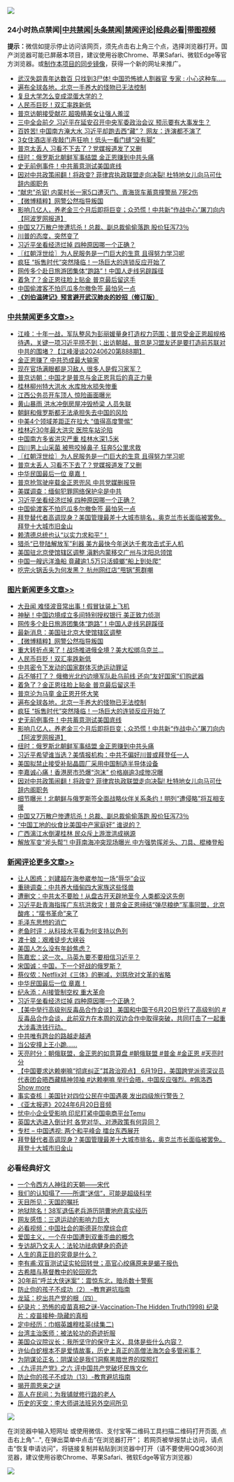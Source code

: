 ![](https://raw.githubusercontent.com/jsvpn/jsproxy/dev/64photo/fqnews-qr.jpg)

<div id="tt">
<h3>24小时热点禁闻|<a href="#%E4%B8%AD%E5%85%B1%E7%A6%81%E9%97%BB%E6%9B%B4%E5%A4%9A%E6%96%87%E7%AB%A0">中共禁闻</a>|<a href="#%E5%9B%BE%E7%89%87%E6%96%B0%E9%97%BB%E6%9B%B4%E5%A4%9A%E6%96%87%E7%AB%A0">头条禁闻</a>|<a href="#%E6%96%B0%E9%97%BB%E8%AF%84%E8%AE%BA%E6%9B%B4%E5%A4%9A%E6%96%87%E7%AB%A0">禁闻评论|<a href="#%E5%BF%85%E7%9C%8B%E7%BB%8F%E5%85%B8%E5%A5%BD%E6%96%87">经典必看</a>|<a href="https://2654106.xyz/3" target="_blank">带图视频</a></h3>
<div><b>提示：</b>微信如提示停止访问该网页，须先点击右上角三个点，选择浏览器打开。国产浏览器可能已屏蔽本项目，建议使用谷歌Chrome、苹果Safari、微软Edge等官方浏览器。或<a href="%E5%88%B6%E4%BD%9Cgit%E7%A6%81%E9%97%BB%E9%95%9C%E5%83%8F.md">制作本项目的同步镜像</a>，获得一个新的网址来推广。</div>
<ul>

<li><a href="/cbnews/20240620/2052416.md">武汉失踪青年达数百 只找到3尸体! 中国恐怖掳人割器官 专家 : 小心这种车…..</a></li>
<li><a href="/topimagenews/20240621/2052631.md">遍布全球各地，北京一手养大的怪物已无法控制</a></li>
<li><a href="/comments/20240620/2052476.md">复旦大学怎么变成混蛋大学的？</a></li>
<li><a href="/topimagenews/20240621/2052706.md">人民币巨贬！双汇率跌新低</a></li>
<li><a href="/worldnews/20240621/2052633.md">普京访朝接受献花 超吸睛美女让强人羞涩</a></li>
<li><a href="/baitai/20240621/2052605.md">三中全会前夕 习近平在延安召开中央军委政治会议 预示要有大事发生？</a></li>
<li><a href="/cnnews/20240620/2052423.md">百姓苦! 中国南方淹大水 习近平却跑去西“藏”？ 网友：连演都不演了</a></li>
<li><a href="/cbnews/20240620/2052517.md">3女住酒店半夜敲门声狂响！低头一看门缝“没有脚”</a></li>
<li><a href="/cbnews/20240621/2052707.md">普京太丢人 习看不下去了？党媒报道发了又删</a></li>
<li><a href="/topimagenews/20240621/2052555.md">纽时：俄罗斯北朝鲜军事结盟 金正恩赚到中共头痛</a></li>
<li><a href="/topimagenews/20240621/2052629.md">史无前例事件！中共蓄意测试美国底线</a></li>
<li><a href="/topimagenews/20240620/2052471.md">因对中共政策闹翻！将政变? 菲律宾执政联盟走向决裂! 杜特地女儿向马可仕辞内阁职务</a></li>
<li><a href="/cnnews/20240620/2052422.md">“献忠”杀官! 内蒙村长一家5口遭灭门、青海货车蓄意撞警局 7死2伤</a></li>
<li><a href="/topimagenews/20240621/2052740.md">【微博精粹】网警公然指导叛国</a></li>
<li><a href="/topimagenews/20240621/2052619.md">影响几亿人，养老金三个月后即将巨变；众恐慌！中共新“作战中心”屠刀向内【阿波罗网报道】</a></li>
<li><a href="/topimagenews/20240620/2052469.md">中国又7万散户惨遭坑杀！总裁、副总裁偷偷落跑 股价狂泻73％</a></li>
<li><a href="/cnnews/20240621/2052745.md">川普的态度，突然变了</a></li>
<li><a href="/comments/20240621/2052684.md">习近平坐看经济烂掉 四种原因哪一个正确？</a></li>
<li><a href="/cbnews/20240621/2052748.md">〖红朝浮世绘〗为人民服务是一门巨大的生意 且得努力学习呢</a></li>
<li><a href="/topimagenews/20240621/2052630.md">疯狂 “拆售时代”突然降临！一场巨大的连锁反应开始了</a></li>
<li><a href="/topimagenews/20240621/2052759.md">网传多个赴日旅游团集体“跑路”！中国人走线另辟蹊径</a></li>
<li><a href="/topimagenews/20240621/2052662.md">着急了？金正恩往脸上贴金 普京最后留这手</a></li>
<li><a href="/cbnews/20240621/2052632.md">中国偷渡客不怕厄瓜多尔撤免签 最怕另一点</a></li>
<li><b><a href="/comments/20200207/1272816.md" target="_blank">《刘伯温碑记》预言避开武汉肺炎的妙招（修订版）</a></b></li>
</ul>
</div>

<div class="catlist">
<h3><a href="/cbnews/" target="_blank">中共禁闻</a><span><a href="/cbnews/" target="_blank" rel="nofollow">更多文章>></a></span></h3>
<ul>
<li><a href="/cbnews/20240621/2052807.md" target="_blank">江峰：十年一战，军队整风为彭丽媛量身打造权力范围；普京受金正恩超规格待遇，关键一项习近平捞不到；出访朝越，普京是习盟友还是要打造前苏联对中共的围堵？【江峰漫谈20240620第888期】</a></li>
<li><a href="/cbnews/20240621/2052786.md" target="_blank">金正恩赚了 中共恐成最大输家</a></li>
<li><a href="/cbnews/20240621/2052785.md" target="_blank">现在官场满眼都是习敌人 很多人是假习家军？</a></li>
<li><a href="/cbnews/20240621/2052783.md" target="_blank">普京访朝：中国才是普京与金正恩背后的真正力量</a></li>
<li><a href="/cbnews/20240621/2052782.md" target="_blank">桂林柳州特大洪水 水库放水损失惨重</a></li>
<li><a href="/cbnews/20240621/2052781.md" target="_blank">江西公务员开车顶人 惊险画面曝光</a></li>
<li><a href="/cbnews/20240621/2052780.md" target="_blank">黄山暴雨 洪水冲倒房屋冲毁桥梁 人员失联</a></li>
<li><a href="/cbnews/20240621/2052764.md" target="_blank">朝鲜和俄罗斯都无法承担失去中国的风险</a></li>
<li><a href="/cbnews/20240621/2052763.md" target="_blank">中美4个领域差距正在拉大 “值得高度警惕”</a></li>
<li><a href="/cbnews/20240621/2052762.md" target="_blank">桂林近30年最大洪灾 医院车站沦陷</a></li>
<li><a href="/cbnews/20240621/2052761.md" target="_blank">中国南方多省洪灾严重 桂林水深1.5米</a></li>
<li><a href="/cbnews/20240621/2052760.md" target="_blank">四川男上山采菌 被熊咬掉鼻子 狂奔5公里求救</a></li>
<li><a href="/cbnews/20240621/2052748.md" target="_blank">〖红朝浮世绘〗为人民服务是一门巨大的生意 且得努力学习呢</a></li>
<li><a href="/cbnews/20240621/2052707.md" target="_blank">普京太丢人 习看不下去了？党媒报道发了又删</a></li>
<li><a href="/comments/20240621/2052701.md" target="_blank">中华民国最后一位 章嘉！</a></li>
<li><a href="/cbnews/20240621/2052688.md" target="_blank">普京抢驾驶座载金正恩兜风 中共党媒删报导</a></li>
<li><a href="/cbnews/20240621/2052687.md" target="_blank">美媒调查：缅甸犯罪网络保护伞是中共</a></li>
<li><a href="/comments/20240621/2052684.md" target="_blank">习近平坐看经济烂掉 四种原因哪一个正确？</a></li>
<li><a href="/cbnews/20240621/2052632.md" target="_blank">中国偷渡客不怕厄瓜多尔撤免签 最怕另一点</a></li>
<li><a href="/comments/20240621/2052567.md" target="_blank">拜登替代者高调现身？美国管理最差十大城市排名，奥克兰市长面临被罢免。拜登十大城市旧金山</a></li>
<li><a href="/comments/20240621/2052566.md" target="_blank">赖清德总统也认“以实力求和平“！</a></li>
<li><a href="/cbnews/20240621/2052556.md" target="_blank">猎杀“已登陆解放军”利器 美方最快今年送达千套攻击式无人机</a></li>
<li><a href="/cbnews/20240620/2052535.md" target="_blank">美国驻北京使馆辖区调整 滇黔内蒙移交广州与沈阳总领馆</a></li>
<li><a href="/cbnews/20240620/2052534.md" target="_blank">中国一艘远洋渔船 竟藏逾1.5万只活蟑螂“船上到处爬”</a></li>
<li><a href="/cbnews/20240620/2052533.md" target="_blank">吃完火锅舌头为何发黑？ 杭州网红店“甩锅”惹群嘲</a></li>

</ul>
</div>
<div class="catlist">
<h3><a href="/topimagenews/" target="_blank">图片新闻</a><span><a href="/topimagenews/" target="_blank" rel="nofollow">更多文章>></a></span></h3>
<ul>
<li><a href="/topimagenews/20240621/2052779.md" target="_blank">大丑闻 难怪波音常出事！假冒钛装上飞机</a></li>
<li><a href="/topimagenews/20240621/2052777.md" target="_blank">神秘！中国边境成立多间特别授权银行 美正致力侦测</a></li>
<li><a href="/topimagenews/20240621/2052759.md" target="_blank">网传多个赴日旅游团集体“跑路”！中国人走线另辟蹊径</a></li>
<li><a href="/topimagenews/20240621/2052758.md" target="_blank">最新消息：美国驻北京大使馆辖区调整</a></li>
<li><a href="/topimagenews/20240621/2052740.md" target="_blank">【微博精粹】网警公然指导叛国</a></li>
<li><a href="/topimagenews/20240621/2052739.md" target="_blank">重大转折点来了！战场推进俄全境？美大松绑乌克兰…</a></li>
<li><a href="/topimagenews/20240621/2052706.md" target="_blank">人民币巨贬！双汇率跌新低</a></li>
<li><a href="/topimagenews/20240621/2052686.md" target="_blank">中共密令下发动的国家群体灭绝运动罪证</a></li>
<li><a href="/topimagenews/20240621/2052685.md" target="_blank">兵不够打了？ 俄撤光北约边境军队赴乌前线 还向“友好国家”们购武器</a></li>
<li><a href="/topimagenews/20240621/2052662.md" target="_blank">着急了？金正恩往脸上贴金 普京最后留这手</a></li>
<li><a href="/topimagenews/20240621/2052661.md" target="_blank">普京沦为马童 金正恩开怀大笑</a></li>
<li><a href="/topimagenews/20240621/2052631.md" target="_blank">遍布全球各地，北京一手养大的怪物已无法控制</a></li>
<li><a href="/topimagenews/20240621/2052630.md" target="_blank">疯狂 “拆售时代”突然降临！一场巨大的连锁反应开始了</a></li>
<li><a href="/topimagenews/20240621/2052629.md" target="_blank">史无前例事件！中共蓄意测试美国底线</a></li>
<li><a href="/topimagenews/20240621/2052619.md" target="_blank">影响几亿人，养老金三个月后即将巨变；众恐慌！中共新“作战中心”屠刀向内【阿波罗网报道】</a></li>
<li><a href="/topimagenews/20240621/2052555.md" target="_blank">纽时：俄罗斯北朝鲜军事结盟 金正恩赚到中共头痛</a></li>
<li><a href="/topimagenews/20240620/2052515.md" target="_blank">习近平希望谁当选？美情报机构：中共不偏好川普或拜登任一人</a></li>
<li><a href="/topimagenews/20240620/2052489.md" target="_blank">美国拟禁止接受补贴晶圆厂采用中国制造半导体设备</a></li>
<li><a href="/topimagenews/20240620/2052488.md" target="_blank">李嘉诚心痛！香港房市恐爆“泡沫” 价格崩逾3成惨况曝</a></li>
<li><a href="/topimagenews/20240620/2052471.md" target="_blank">因对中共政策闹翻！将政变? 菲律宾执政联盟走向决裂! 杜特地女儿向马可仕辞内阁职务</a></li>
<li><a href="/topimagenews/20240620/2052470.md" target="_blank">细节曝光！北朝鲜与俄罗斯签全面战略伙伴关系条约！明列“遭侵略”将互相支援</a></li>
<li><a href="/topimagenews/20240620/2052469.md" target="_blank">中国又7万散户惨遭坑杀！总裁、副总裁偷偷落跑 股价狂泻73％</a></li>
<li><a href="/topimagenews/20240620/2052442.md" target="_blank">“中国工地的伙食比美国中产家庭好” 谁说的？</a></li>
<li><a href="/topimagenews/20240620/2052441.md" target="_blank">广西漓江水倒灌桂林 民众斥上游泄洪成祸源</a></li>
<li><a href="/topimagenews/20240620/2052362.md" target="_blank">解放军变“斧头帮”! 中菲南海冲突现场曝光 中方强势挥斧头、刀具、棍棒登船</a></li>

</ul>
</div>
<div class="catlist">
<h3><a href="/comments/" target="_blank">新闻评论</a><span><a href="/comments/" target="_blank" rel="nofollow">更多文章>></a></span></h3>
<ul>
<li><a href="/comments/20240621/2052791.md" target="_blank">让人困惑：刘建超在海参崴参加一场“辱华”会议</a></li>
<li><a href="/comments/20240621/2052766.md" target="_blank">重磅调查：中共养大缅甸四大家族这些怪兽</a></li>
<li><a href="/comments/20240621/2052743.md" target="_blank">遭删文：中共太不要脸！从盘古开天辟地至今 人类都没这先例</a></li>
<li><a href="/comments/20240621/2052738.md" target="_blank">习近平赴青海指挥广东抗洪救灾！普京金正恩缔结“弹尽粮绝”军事同盟，北京酸疼；“摆书革命”来了</a></li>
<li><a href="/comments/20240621/2052730.md" target="_blank">毛泽东思想的消亡</a></li>
<li><a href="/comments/20240621/2052729.md" target="_blank">老鱼时评：从科技水平看为何支持以色列</a></li>
<li><a href="/comments/20240621/2052728.md" target="_blank">渡十娘：艰难徒步大峡谷</a></li>
<li><a href="/comments/20240621/2052712.md" target="_blank">美国人怎么没有年龄焦虑？</a></li>
<li><a href="/comments/20240621/2052711.md" target="_blank">陈嘉宏：这一次，马英九要不要相信习近平？</a></li>
<li><a href="/comments/20240621/2052710.md" target="_blank">宋国诚：中国，下一个好战的俄罗斯？</a></li>
<li><a href="/comments/20240621/2052709.md" target="_blank">蔡仪侬：Netflix对《三体》的删减，刘慈欣对文革的省略</a></li>
<li><a href="/comments/20240621/2052701.md" target="_blank">中华民国最后一位 章嘉！</a></li>
<li><a href="/comments/20240621/2052691.md" target="_blank">纪永添：AI接管制空权 重大革命</a></li>
<li><a href="/comments/20240621/2052684.md" target="_blank">习近平坐看经济烂掉 四种原因哪一个正确？</a></li>
<li><a href="/comments/20240621/2052683.md" target="_blank">【美中举行高级别反毒品合作会谈】 美国和中国于6月20日举行了高级别的 #反毒品合作会谈，此前双方在本周的双边合作中取得突破，共同打击了一起重大涉毒洗钱行动。</a></li>
<li><a href="/comments/20240621/2052666.md" target="_blank">中共唯有跨台的路越走越通</a></li>
<li><a href="/comments/20240621/2052643.md" target="_blank">当公安撞上王小跪……</a></li>
<li><a href="/comments/20240621/2052617.md" target="_blank">天亮时分：朝俄联盟，金正恩的如意算盘 #朝俄联盟 #普金 #金正恩 #天亮时分</a></li>
<li><a href="/comments/20240621/2052616.md" target="_blank">【中国要求达赖喇嘛“彻底纠正”其政治观点】 6月19日，美国跨党派资深议员代表团会晤西藏精神领袖 #达赖喇嘛 举行会晤，中国反应强烈。#佩洛西 Show more</a></li>
<li><a href="/comments/20240621/2052611.md" target="_blank">事实查核｜美国针对四位公民在中国遇袭 发出四级旅行警告？</a></li>
<li><a href="/comments/20240621/2052610.md" target="_blank">《亚太报道》2024年6月20日音频</a></li>
<li><a href="/comments/20240621/2052603.md" target="_blank">忧中小企业受影响 印尼盯紧中国电商平台Temu</a></li>
<li><a href="/comments/20240621/2052602.md" target="_blank">英国大选进入倒计时 各党对华、对港政策有何异同？</a></li>
<li><a href="/comments/20240621/2052590.md" target="_blank">专栏 &#8211; 中国透视: 两个和平峰会 擂台东西展开</a></li>
<li><a href="/comments/20240621/2052567.md" target="_blank">拜登替代者高调现身？美国管理最差十大城市排名，奥克兰市长面临被罢免。拜登十大城市旧金山</a></li>

</ul>
</div>

<div class="catlist">
<h3>必看经典好文</h3>
<ul>
<li><a href="/lifebaike/20211124/1656686.md" target="_blank">一个令西方人神往的天朝——宋代</a></li>
<li><a href="/sohnews/20161029/607205.md" target="_blank">我们的认知塌了——所谓“迷信”，可能是超级科学</a></li>
<li><a href="/tculture/20180919/1000196.md" target="_blank">天目所见：天国的嘱托</a></li>
<li><a href="/cbnews/20200531/1337381.md" target="_blank">地狱除名！38军退伍老兵游历阴曹地府真实经历</a></li>
<li><a href="/cbnews/20200126/1265515.md" target="_blank">网友感悟：三退运动的影响力巨大</a></li>
<li><a href="/comments/20200806/1375443.md" target="_blank">必看视频：中国社会的斯德哥尔摩综合症</a></li>
<li><a href="/comments/20210802/1598599.md" target="_blank">爱国主义，一个在中国遭到双重歪曲的概念</a></li>
<li><a href="/comments/20221226/1827998.md" target="_blank">专访胡乃文夫人：法轮功祛病健身的奇迹</a></li>
<li><a href="/comments/20220717/1759493.md" target="_blank">人生的真正目的究竟是什么？</a></li>
<li><a href="/comments/20210810/1603672.md" target="_blank">李有甫:双盲测试证实轮回转世；高官心绞痛原来是蝎子报仇</a></li>
<li><a href="/comments/20220503/1727847.md" target="_blank">古希腊与基督教中的轮回观念</a></li>
<li><a href="/topimagenews/20171017/843193.md" target="_blank">30年前“呼兰大侠迷案”：震惊东北，暗杀数十警察</a></li>
<li><a href="/comments/20230917/1933753.md" target="_blank">防止你的孩子不成功（2） &#8211;教育避坑指南</a></li>
<li><a href="/comments/20200930/1405812.md" target="_blank">龙延：挖出共产党的根（四）</a></li>
<li><a href="/topimagenews/20180408/925060.md" target="_blank">纪录片：恐怖的疫苗真相之谜-Vaccination-The Hidden Truth(1998) 纪录片：疫苗接种-隐藏的真相</a></li>
<li><a href="/tculture/20161102/608445.md" target="_blank">定中经历：巾帼英雄穆桂英(续集二)</a></li>
<li><a href="/comments/20200801/1373219.md" target="_blank">台湾主治医师：被法轮功的奇迹折服</a></li>
<li><a href="/comments/20231214/1974098.md" target="_blank">美国众议院议长：我所坚守的保守主义，具体是些什么内容？</a></li>
<li><a href="/cnnews/20180504/937198.md" target="_blank">许仙白蛇根本不是爱情故事，历史上真正的高僧法海怎会多管闲事？</a></li>
<li><a href="/comments/20201031/1423298.md" target="_blank">为阴谋论正名：阴谋论是我们洞察黑暗世界的探照灯</a></li>
<li><a href="/bookonline/20131116/201050.md" target="_blank">《九评共产党》之六 评中国共产党破坏民族文化</a></li>
<li><a href="/comments/20230930/1940691.md" target="_blank">防止你的孩子不成功（13）-教育避坑指南</a></li>
<li><a href="/lishi/20131130/662544.md" target="_blank">揭开周恩来之谜</a></li>
<li><a href="/tculture/20121023/72121.md" target="_blank">高人在民间：为我铺就修行路的老人</a></li>
<li><a href="/tculture/20121025/73064.md" target="_blank">历史的天空：李大师讲法班另外空间所见</a></li>

</ul>
</div>

![](https://raw.githubusercontent.com/jsvpn/jsproxy/dev/64photo/fqnews-qr.jpg)

在浏览器中输入短网址 或使用微信、支付宝等二维码工具扫描二维码打开页面, 点击右上角"...", 在弹出菜单中点击“在浏览器打开”； 若网页被举报禁止访问，请点击“恢复申请访问”，将链接复制并粘贴到浏览器中打开（请不要使用QQ或360浏览器，建议使用谷歌Chrome、苹果Safari、微软Edge等官方浏览器）

![](https://raw.githubusercontent.com/jsvpn/jsproxy/dev/64photo/wx.jpg)